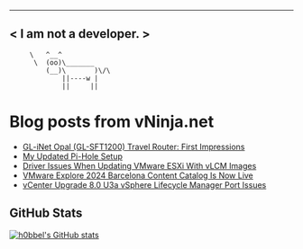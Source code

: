 
 ----------------------
< I am not a developer. >
 ----------------------
         \   ^__^ 
          \  (oo)\_______
             (__)\       )\/\
                 ||----w |
                 ||     ||
    

# Blog posts from vNinja.net
<!-- BLOG-POST-LIST:START -->
- [GL-iNet Opal &lpar;GL-SFT1200&rpar; Travel Router: First Impressions](https://vninja.net/2024/08/25/gl-inet-opal-travel-router-first-impressions/)
- [My Updated Pi-Hole Setup](https://vninja.net/2024/08/10/my-updated-pi-hole-setup/)
- [Driver Issues When Updating VMware ESXi With vLCM Images](https://vninja.net/2024/08/05/driver_issues_when_updating_vmware_esxi_with_vlcm_images/)
- [VMware Explore 2024 Barcelona Content Catalog Is Now Live](https://vninja.net/2024/07/31/vmware-explore-2024-barcelona-content-catalog-is-live/)
- [vCenter Upgrade 8.0 U3a vSphere Lifecycle Manager Port Issues](https://vninja.net/2024/07/30/vcenter-upgrade-8.0u3a-vsphere-lifecycle-manager-port-issues/)
<!-- BLOG-POST-LIST:END -->

## GitHub Stats
[![h0bbel's GitHub stats](https://github-readme-stats.vercel.app/api?username=h0bbel&count_private=true&show_icons=true&theme=dark)](https://github.com/anuraghazra/github-readme-stats)
